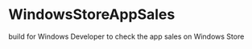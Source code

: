 WindowsStoreAppSales
====================

build for Windows Developer to check the app sales on Windows Store